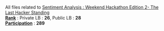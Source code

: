 All files related to [Sentiment Analysis : Weekend Hackathon Edition 2- The Last Hacker Standing](https://machinehack.com/hackathons/sentiment_analysis_weekend_hackathon_edition_2_the_last_hacker_standing/overview)     
<ins>**Rank**</ins> : Private LB : **26**, Public LB : **28**      
<ins>**Participation**</ins> : **289**
